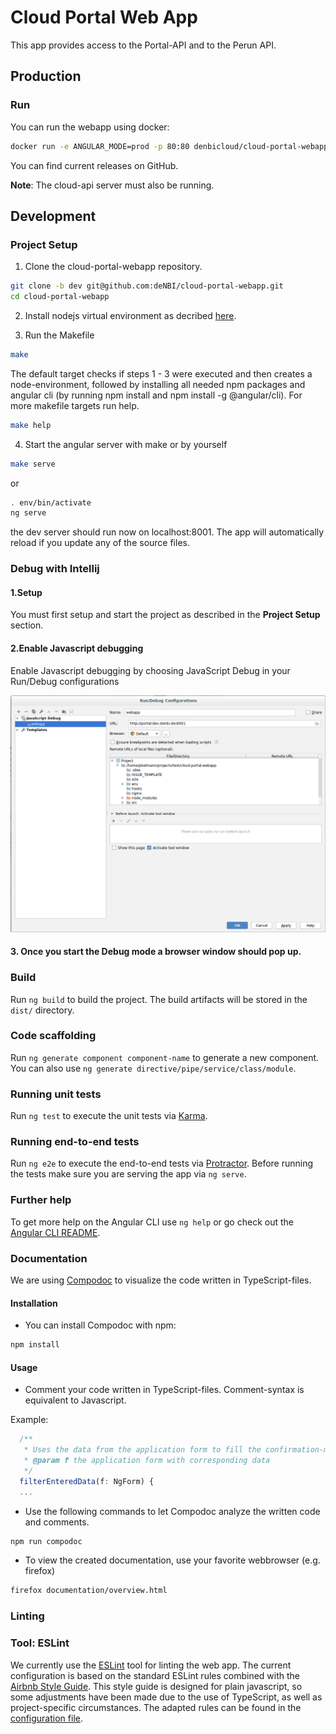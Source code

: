# Cloud Portal Web App 

This app provides access to the Portal-API and to the Perun API. 

## Production

### Run

You can run the webapp using docker:

~~~BASH
docker run -e ANGULAR_MODE=prod -p 80:80 denbicloud/cloud-portal-webapp:RELEASE
~~~

You can find current releases on GitHub.

**Note**: The cloud-api server must also be running.

## Development

### Project Setup

1. Clone the cloud-portal-webapp repository.
~~~BASH
git clone -b dev git@github.com:deNBI/cloud-portal-webapp.git
cd cloud-portal-webapp
~~~

2. Install nodejs virtual environment as decribed [here](https://github.com/ekalinin/nodeenv#install).

3. Run the Makefile
~~~BASH
make
~~~
The default target checks if steps 1 - 3 were executed and then creates a node-environment, followed by installing all needed npm packages and angular cli (by running npm install and npm install -g @angular/cli).
For more makefile targets run help.
~~~BASH
make help
~~~

4. Start the angular server with make or by yourself
~~~BASH
make serve
~~~
or
~~~BASH
. env/bin/activate
ng serve
~~~

the dev server should run now on localhost:8001. 
The app will automatically reload if you update any of the source files.

### Debug with Intellij

#### 1.Setup

You must first setup and start the project as described in the **Project Setup** section.

#### 2.Enable Javascript debugging

Enable Javascript debugging by choosing JavaScript Debug in your Run/Debug configurations

![Debug Configurations](images/run_debug_configuration.png)

#### 3. Once you start the Debug mode a browser window should pop up. 

### Build

Run `ng build` to build the project. The build artifacts will be stored in the `dist/` directory. 

### Code scaffolding

Run `ng generate component component-name` to generate a new component. You can also use `ng generate directive/pipe/service/class/module`.

### Running unit tests

Run `ng test` to execute the unit tests via [Karma](https://karma-runner.github.io).

### Running end-to-end tests

Run `ng e2e` to execute the end-to-end tests via [Protractor](http://www.protractortest.org/).
Before running the tests make sure you are serving the app via `ng serve`.

### Further help

To get more help on the Angular CLI use `ng help` or go check out the [Angular CLI README](https://github.com/angular/angular-cli/blob/master/README.md).

### Documentation

We are using [Compodoc](https://compodoc.app/guides/getting-started.html) to visualize the code written in TypeScript-files. 

#### Installation

* You can install Compodoc with npm:
~~~BASH
npm install
~~~

#### Usage

* Comment your code written in TypeScript-files. Comment-syntax is equivalent to Javascript.

Example: 
```javascript
  /**
   * Uses the data from the application form to fill the confirmation-modal with information.
   * @param f the application form with corresponding data
   */
  filterEnteredData(f: NgForm) {
  ...
```

* Use the following commands to let Compodoc analyze the written code and comments.
~~~BASH
npm run compodoc
~~~

* To view the created documentation, use your favorite webbrowser (e.g. firefox)
~~~BASH
firefox documentation/overview.html
~~~

### Linting

### Tool: ESLint

We currently use the [ESLint](https://eslint.org) tool for linting the web app.
The current configuration is based on the standard ESLint rules combined with the [Airbnb Style Guide](https://github.com/airbnb/javascript).
This style guide is designed for plain javascript, so some adjustments have been made due to the use of TypeScript, as well as project-specific circumstances.
The adapted rules can be found in the [configuration file](https://github.com/deNBI/cloud-portal-webapp/blob/master/.eslintrc.json).
